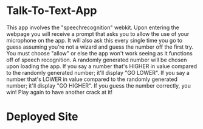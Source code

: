 # Talk-To-Text-App
This app involves the "speechrecognition" webkit. Upon entering the webpage you will receive a prompt that asks you to allow the use of your microphone on the app. It will also ask this every single time you go to guess assuming you're not a wizard and guess the number off the first try. You must choose "allow" or else the app won't work seeing as it functions off of speech recognition. A randomly generated number will be chosen upon loading the app. If you say a number that's HIGHER in value compared to the randomly generated number; it'll display "GO LOWER". If you say a number that's LOWER in value compared to the randomly generated number; it'll display "GO HIGHER". If you guess the number correctly, you win! Play again to have another crack at it!

# Deployed Site
<link href="https://adrian93eh3.github.io/Talk-To-Text-App/">
